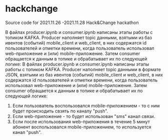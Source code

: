 # hackchange
Source code for 2021.11.26 -2021.11.28 Hack&amp;Change hackathon

В файлах producer.ipynb и consumer.ipynb написаны этапы работы с топиком KAFKA. Producer наполняет topic данными, взятыми из баз ивентов (событий) mobile_client и web_client, в них содержатся id пользователей и отметки времени, когда пользователь использовал web-приложение и (или) mobile-приложение. Затем consumer обращается к данным в топике и обрабатывает их по следующей логике: 
 В файлах producer.ipynb и consumer.ipynb написаны этапы работы с топиком KAFKA. Producer наполняет topic данными в формате JSON, взятыми из баз ивентов (событий) mobile_client и web_client, в них содержатся id пользователей и отметки времени, когда пользователь использовал web-приложение и (или) mobile-приложение. Затем consumer обращается к данным в топике и обрабатывает их по следующей логике: 
 1. Если пользователь воспользовался mobile-приложением - то с ним будет происходить свзять по каналу "push".
 2. Если web-приложение - то будет использован "sms" канал связи.
 3. Если после использования web-приложения в течение 5 минут абонент воспользовался mobile-приложением, то используется канал "push".
